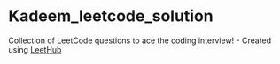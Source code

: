 # Kadeem_leetcode_solution
Collection of LeetCode questions to ace the coding interview! - Created using [LeetHub](https://github.com/QasimWani/LeetHub)
